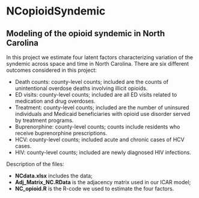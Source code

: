 # NCopioidSyndemic
## Modeling of the opioid syndemic in North Carolina

In this project we estimate four latent factors characterizing variation of the syndemic across space and time in North Carolina. There are six different outcomes considered in this project: 
- Death counts: county-level counts; included are the counts of unintentional overdose deaths involving illicit opioids.
- ED visits: county-level counts; included are all ED visits related to medication and drug overdoses.
- Treatment: county-level counts; included are the number of uninsured individuals and Medicaid beneficiaries with opioid use disorder served by treatment programs.
- Buprenorphine: county-level counts; counts include residents who receive buprenorphine prescriptions.
- HCV: county-level counts; included acute and chronic cases of HCV cases.
- HIV: county-level counts; included are newly diagnosed HIV infections.

Description of the files:
- **NCdata.xlsx** includes the data;
- **Adj_Matrix_NC.RData** is the adjacency matrix used in our ICAR model;
- **NC_opioid.R** is the R-code we used to estimate the four factors.
